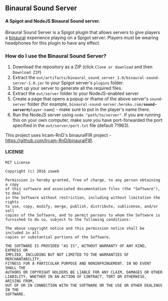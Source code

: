 ## Binaural Sound Server
#### A Spigot and NodeJS Binaural Sound server.

Binaural Sound Server is a Spigot plugin that allows servers to give players a [binaural](https://en.wikipedia.org/wiki/Binaural_recording "Binaural Recording") experience playing on a Spigot server.
Players must be wearing headphones for this plugin to have any effect.

### How do I use the Binaural Sound Server?
1. Download the repository as a ZIP (click `Clone or download` and then `Download ZIP`)
2. Extract the `out/artifacts/binaural_sound_server_1.0/binaural-sound-server-1.0.jar` to your Spigot server's `plugins` folder.
3. Start up your server to generate all the required files.
4. Extract the `out/server` folder to your NodeJS-enabled server
5. Create a page that opens a popup or iframe of the above server's `sound-server` folder (for example, `binaural-sound-server.heroku.com/`**`sound-server`**`#player-name`) - make sure to put in the player's name there.
6. Run the NodeJS server using `node "path/to/server"`. If you are running this on your own computer, make sure you have port-forwarded the port specified in the `out/server/port.txt` file (default
71963).

This project uses Ircam-RnD's binauralFIR project - https://github.com/Ircam-RnD/binauralFIR.

#### LICENSE

    MIT License

    Copyright (c) 2016 zoweb

    Permission is hereby granted, free of charge, to any person obtaining a copy
    of this software and associated documentation files (the "Software"), to deal
    in the Software without restriction, including without limitation the rights
    to use, copy, modify, merge, publish, distribute, sublicense, and/or sell
    copies of the Software, and to permit persons to whom the Software is
    furnished to do so, subject to the following conditions:

    The above copyright notice and this permission notice shall be included in all
    copies or substantial portions of the Software.

    THE SOFTWARE IS PROVIDED "AS IS", WITHOUT WARRANTY OF ANY KIND, EXPRESS OR
    IMPLIED, INCLUDING BUT NOT LIMITED TO THE WARRANTIES OF MERCHANTABILITY,
    FITNESS FOR A PARTICULAR PURPOSE AND NONINFRINGEMENT. IN NO EVENT SHALL THE
    AUTHORS OR COPYRIGHT HOLDERS BE LIABLE FOR ANY CLAIM, DAMAGES OR OTHER
    LIABILITY, WHETHER IN AN ACTION OF CONTRACT, TORT OR OTHERWISE, ARISING FROM,
    OUT OF OR IN CONNECTION WITH THE SOFTWARE OR THE USE OR OTHER DEALINGS IN THE
    SOFTWARE.

